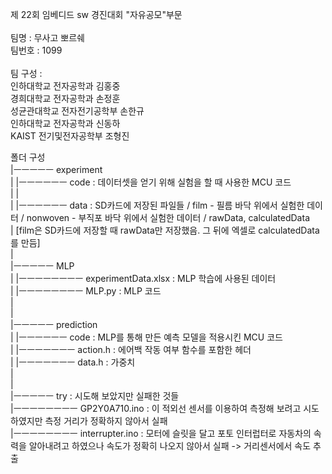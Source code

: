제 22회 임베디드 sw 경진대회 "자유공모"부문<br/>
<br/>
팀명 : 무사고 뽀르쉐<br/>
팀번호 : 1099<br/>
<br/>
팀 구성 :<br/>
인하대학교 전자공학과 김홍중<br/>
경희대학교 전자공학과 손정훈<br/>
성균관대학교 전자전기공학부 손한규<br/>
인하대학교 전자공학과 신동하<br/>
KAIST 전기및전자공학부 조형진<br/>

폴더 구성<br/>
|ㅡㅡㅡㅡㅡ experiment<br/>
|              |ㅡㅡㅡㅡㅡㅡ code : 데이터셋을 얻기 위해 실험을 할 때 사용한 MCU 코드<br/>
|              |<br/>
|              |ㅡㅡㅡㅡㅡㅡ data : SD카드에 저장된 파일들 / film - 필름 바닥 위에서 실험한 데이터 / nonwoven - 부직포 바닥 위에서 실험한 데이터 / rawData, calculatedData<br/>
|                                  [film은 SD카드에 저장할 때 rawData만 저장했음. 그 뒤에 엑셀로 calculatedData를 만듬]<br/>
|<br/>
|ㅡㅡㅡㅡㅡ MLP<br/>
|           |ㅡㅡㅡㅡㅡㅡㅡㅡ experimentData.xlsx : MLP 학습에 사용된 데이터<br/>
|           |ㅡㅡㅡㅡㅡㅡㅡㅡ MLP.py : MLP 코드<br/>
|<br/>
|<br/>
|ㅡㅡㅡㅡㅡ prediction<br/>
|              |ㅡㅡㅡㅡㅡㅡ code : MLP를 통해 만든 예측 모델을 적용시킨 MCU 코드<br/>
|                            |ㅡㅡㅡㅡㅡㅡㅡ action.h : 에어백 작동 여부 함수를 포함한 헤더<br/>
|                            |ㅡㅡㅡㅡㅡㅡㅡ data.h : 가중치<br/>
|<br/>
|<br/>
|ㅡㅡㅡㅡㅡ try : 시도해 보았지만 실패한 것들<br/>
            |ㅡㅡㅡㅡㅡㅡㅡㅡ GP2Y0A710.ino : 이 적외선 센서를 이용하여 측정해 보려고 시도하였지만 측정 거리가 정확하지 않아서 실패<br/>
            |ㅡㅡㅡㅡㅡㅡㅡㅡ interrupter.ino : 모터에 슬릿을 달고 포토 인터럽터로 자동차의 속력을 알아내려고 하였으나 속도가 정확히 나오지 않아서 실패 -> 거리센서에서 속도 추출<br/>
